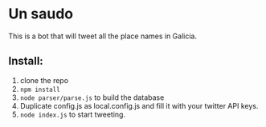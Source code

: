# Un saudo

This is a bot that will tweet all the place names in Galicia.

## Install:

1. clone the repo
2. ```npm install```
3. ```node parser/parse.js``` to build the database
4. Duplicate config.js as local.config.js and fill it with your twitter API keys.
5. ```node index.js``` to start tweeting.